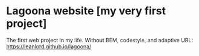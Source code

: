 # Lagoona website [my very first project]
The first web project in my life. Without BEM, codestyle, and adaptive
URL: https://leanlord.github.io/lagoona/
